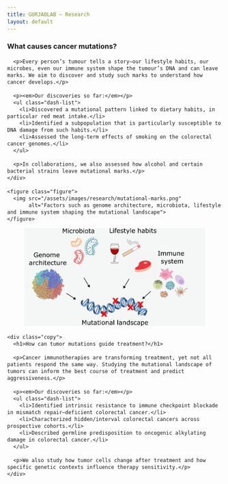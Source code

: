 ```yaml
---
title: GURJAOLAB – Research
layout: default
---
```


<section class="research-page">

  <!-- SECTION 1: Text left, image right -->
  <article class="research-section">
    <div class="copy">
      <h1>What causes cancer mutations?</h1>

      <p>Every person’s tumour tells a story—our lifestyle habits, our microbes, even our immune system shape the tumour’s DNA and can leave marks. We aim to discover and study such marks to understand how cancer develops.</p>

      <p><em>Our discoveries so far:</em></p>
      <ul class="dash-list">
        <li>Discovered a mutational pattern linked to dietary habits, in particular red meat intake.</li>
        <li>Identified a subpopulation that is particularly susceptible to DNA damage from such habits.</li>
        <li>Assessed the long-term effects of smoking on the colorectal cancer genomes.</li>
      </ul>

      <p>In collaborations, we also assessed how alcohol and certain bacterial strains leave mutational marks.</p>
    </div>

    <figure class="figure">
      <img src="/assets/images/research/mutational-marks.png"
           alt="Factors such as genome architecture, microbiota, lifestyle and immune system shaping the mutational landscape">
    </figure>
  </article>

  <!-- SECTION 2: Image left, text right -->
  <article class="research-section">
    <figure class="figure left">
      <img src="/assets/images/research/treatment-landscape.png"
           alt="Mutational landscape informing aggressiveness, responders, and drug synergies">
    </figure>

    <div class="copy">
      <h1>How can tumor mutations guide treatment?</h1>

      <p>Cancer immunotherapies are transforming treatment, yet not all patients respond the same way. Studying the mutational landscape of tumors can inform the best course of treatment and predict aggressiveness.</p>

      <p><em>Our discoveries so far:</em></p>
      <ul class="dash-list">
        <li>Identified intrinsic resistance to immune checkpoint blockade in mismatch repair–deficient colorectal cancer.</li>
        <li>Characterized hidden/interval colorectal cancers across prospective cohorts.</li>
        <li>Described germline predisposition to oncogenic alkylating damage in colorectal cancer.</li>
      </ul>

      <p>We also study how tumor cells change after treatment and how specific genetic contexts influence therapy sensitivity.</p>
    </div>
  </article>

</section>
